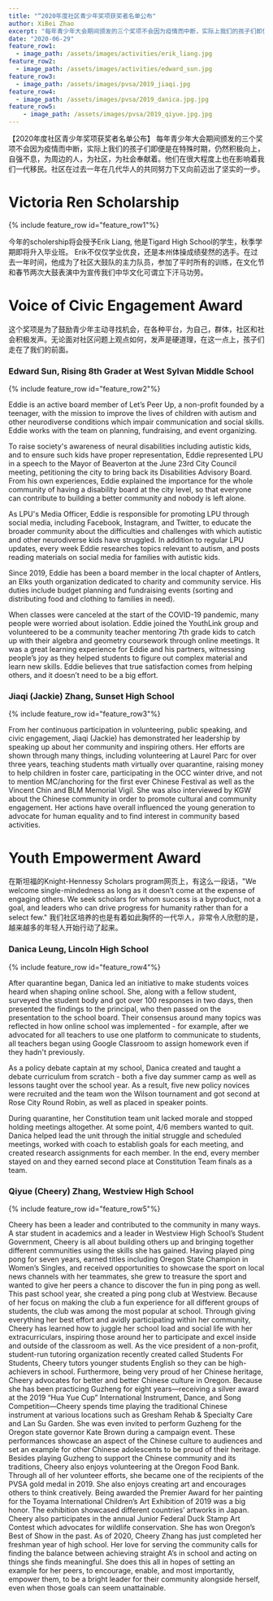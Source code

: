 ```yaml
---
title: "“2020年度社区青少年奖项获奖者名单公布"
author: XiBei Zhao
excerpt: "每年青少年大会期间颁发的三个奖项不会因为疫情而中断，实际上我们的孩子们即便是在特殊时期，仍然积极向上，自强不息，为周边的人，为社区，为社会奉献着。他们在很大程度上也在影响着我们一代移民。社区在过去一年在几代华人的共同努力下又向前迈出了坚实的一步。"
date: "2020-06-29"
feature_row1:
  - image_path: /assets/images/activities/erik_liang.jpg
feature_row2:
  - image_path: /assets/images/activities/edward_sun.jpg
feature_row3:
  - image_path: /assets/images/pvsa/2019_jiaqi.jpg
feature_row4:
  - image_path: /assets/images/pvsa/2019_danica.jpg.jpg
feature_row5:
    - image_path: /assets/images/pvsa/2019_qiyue.jpg.jpg
---
```


【2020年度社区青少年奖项获奖者名单公布】 每年青少年大会期间颁发的三个奖项不会因为疫情而中断，实际上我们的孩子们即便是在特殊时期，仍然积极向上，自强不息，为周边的人，为社区，为社会奉献着。他们在很大程度上也在影响着我们一代移民。社区在过去一年在几代华人的共同努力下又向前迈出了坚实的一步。

# Victoria Ren Scholarship

{% include feature_row id="feature_row1"%}

今年的scholership将会授予Erik Liang, 他是Tigard High School的学生，秋季学期即将升入毕业班。 Erik不仅仅学业优良，还是本州体操成绩斐然的选手。在过去一年时间，他成为了社区大鼓队的主力队员，参加了平时所有的训练，在文化节和春节两次大鼓表演中为宣传我们中华文化可谓立下汗马功劳。

# Voice of Civic Engagement Award

这个奖项是为了鼓励青少年主动寻找机会，在各种平台，为自己，群体，社区和社会积极发声。无论面对社区问题上观点如何，发声是硬道理，在这一点上，孩子们走在了我们的前面。

### Edward Sun, Rising 8th Grader at West Sylvan Middle School

{% include feature_row id="feature_row2"%}

Eddie is an active board member of Let’s Peer Up, a non-profit founded by a teenager, with the mission to improve the lives of children with autism and other neurodiverse conditions which impair communication and social skills.  Eddie works with the team on planning, fundraising, and event organizing.

To raise society's awareness of neural disabilities including autistic kids, and to ensure such kids have proper representation, Eddie represented LPU in a speech to the Mayor of Beaverton at the June 23rd City Council meeting, petitioning the city to bring back its Disabilities Advisory Board.  From his own experiences, Eddie explained the importance for the whole community of having a disability board at the city level, so that everyone can contribute to building a better community and nobody is left alone.

As LPU's Media Officer, Eddie is responsible for promoting LPU through social media, including Facebook, Instagram, and Twitter, to educate the broader community about the difficulties and challenges with which autistic and other neurodiverse kids have struggled.  In addition to regular LPU updates, every week Eddie researches topics relevant to autism, and posts reading materials on social media for families with autistic kids.

Since 2019, Eddie has been a board member in the local chapter of Antlers, an Elks youth organization dedicated to charity and community service. His duties include budget planning and fundraising events (sorting and distributing food and clothing to families in need).

When classes were canceled at the start of the COVID-19 pandemic, many people were worried about isolation. Eddie joined the YouthLink group and volunteered to be a community teacher mentoring 7th grade kids to catch up with their algebra and geometry coursework through online meetings. It was a great learning experience for Eddie and his partners, witnessing people’s joy as they helped students to figure out complex material and learn new skills. Eddie believes that true satisfaction comes from helping others, and it doesn’t need to be a big effort.

### Jiaqi (Jackie) Zhang, Sunset High School

{% include feature_row id="feature_row3"%}

From her continuous participation in volunteering, public speaking, and civic engagement, Jiaqi (Jackie) has demonstrated her leadership by speaking up about her community and inspiring others. Her efforts are shown through many things, including volunteering at Laurel Parc for over three years, teaching students math virtually over quarantine, raising money to help children in foster care, participating in the OCC winter drive, and not to mention MC/anchoring for the first ever Chinese Festival as well as the Vincent Chin and BLM Memorial Vigil. She was also interviewed by KGW about the Chinese community in order to promote cultural and community engagement. Her actions have overall influenced the young generation to advocate for human equality and to find interest in community based activities.


# Youth Empowerment Award

在斯坦福的Knight-Hennessy Scholars program网页上，有这么一段话，"We welcome single-mindedness as long as it doesn’t come at the expense of engaging others. We seek scholars for whom success is a byproduct, not a goal, and leaders who can drive progress for humanity rather than for a select few." 我们社区培养的也是有着如此胸怀的一代华人，非常令人欣慰的是，越来越多的年轻人开始行动了起来。

### Danica Leung, Lincoln High School

{% include feature_row id="feature_row4"%}

After quarantine began, Danica led an initiative to make students voices heard when shaping online school. She, along with a fellow student, surveyed the student body and got over 100 responses in two days, then presented the findings to the principal, who then passed on the presentation to the school board. Their consensus around many topics was reflected in how online school was implemented - for example, after we advocated for all teachers to use one platform to communicate to students, all teachers began using Google Classroom to assign homework even if they hadn't previously.

As a policy debate captain at my school, Danica created and taught a debate curriculum from scratch - both a five day summer camp as well as lessons taught over the school year. As a result, five new policy novices were recruited and the team won the Wilson tournament and got second at Rose City Round Robin, as well as placed in speaker points.

During quarantine, her Constitution team unit lacked morale and stopped holding meetings altogether. At some point, 4/6 members wanted to quit. Danica helped lead the unit through the initial struggle and scheduled meetings, worked with coach to establish goals for each meeting, and created research assignments for each member. In the end, every member stayed on and they earned second place at Constitution Team finals as a team.

### Qiyue (Cheery) Zhang, Westview High School

{% include feature_row id="feature_row5"%}

Cheery has been a leader and contributed to the community in many ways. A star student in academics and a leader in Westview High School’s Student Government, Cheery is all about building others up and bringing together different communities using the skills she has gained. Having played ping pong for seven years, earned titles including Oregon State Champion in Women’s Singles, and received opportunities to showcase the sport on local news channels with her teammates, she grew to treasure the sport and wanted to give her peers a chance to discover the fun in ping pong as well. This past school year, she created a ping pong club at Westview. Because of her focus on making the club a fun experience for all different groups of students, the club was among the most popular at school. Through giving everything her best effort and avidly participating within her community, Cheery has learned how to juggle her school load and social life with her extracurriculars, inspiring those around her to participate and excel inside and outside of the classroom as well. As the vice president of a non-profit, student-run tutoring organization recently created called Students For Students, Cheery tutors younger students English so they can be high-achievers in school. Furthermore, being very proud of her Chinese heritage, Cheery advocates for better and better Chinese culture in Oregon. Because she has been practicing Guzheng for eight years—receiving a silver award at the 2019 “Hua Yue Cup” International Instrument, Dance, and Song Competition—Cheery spends time playing the traditional Chinese instrument at various locations such as Gresham Rehab & Specialty Care and Lan Su Garden. She was even invited to perform Guzheng for the Oregon state governor Kate Brown during a campaign event. These performances showcase an aspect of the Chinese culture to audiences and set an example for other Chinese adolescents to be proud of their heritage. Besides playing Guzheng to support the Chinese community and its traditions, Cheery also enjoys volunteering at the Oregon Food Bank. Through all of her volunteer efforts, she became one of the recipients of the PVSA gold medal in 2019. She also enjoys creating art and encourages others to think creatively. Being awarded the Premier Award for her painting for the Toyama International Children’s Art Exhibition of 2019 was a big honor. The exhibition showcased different countries’ artworks in Japan. Cheery also participates in the annual Junior Federal Duck Stamp Art Contest which advocates for wildlife conservation. She has won Oregon’s Best of Show in the past. As of 2020, Cheery Zhang has just completed her freshman year of high school. Her love for serving the community calls for finding the balance between achieving straight A’s in school and acting on things she finds meaningful. She does this all in hopes of setting an example for her peers, to encourage, enable, and most importantly, empower them, to be a bright leader for their community alongside herself, even when those goals can seem unattainable.
